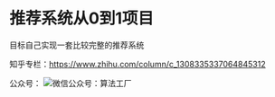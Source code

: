 # 推荐系统从0到1项目

目标自己实现一套比较完整的推荐系统

知乎专栏：https://www.zhihu.com/column/c_1308335337064845312

公众号：
![微信公众号：算法工厂](https://jinfeng-pic.oss-cn-beijing.aliyuncs.com/image_20201107160645.png)
